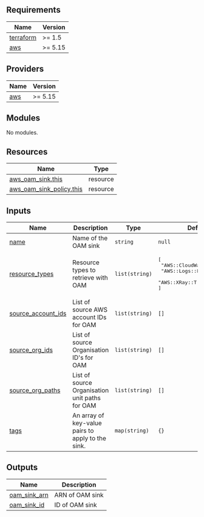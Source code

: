 <!-- BEGIN_TF_DOCS -->
## Requirements

| Name | Version |
|------|---------|
| <a name="requirement_terraform"></a> [terraform](#requirement\_terraform) | >= 1.5 |
| <a name="requirement_aws"></a> [aws](#requirement\_aws) | >= 5.15 |

## Providers

| Name | Version |
|------|---------|
| <a name="provider_aws"></a> [aws](#provider\_aws) | >= 5.15 |

## Modules

No modules.

## Resources

| Name | Type |
|------|------|
| [aws_oam_sink.this](https://registry.terraform.io/providers/hashicorp/aws/latest/docs/resources/oam_sink) | resource |
| [aws_oam_sink_policy.this](https://registry.terraform.io/providers/hashicorp/aws/latest/docs/resources/oam_sink_policy) | resource |

## Inputs

| Name | Description | Type | Default | Required |
|------|-------------|------|---------|:--------:|
| <a name="input_name"></a> [name](#input\_name) | Name of the OAM sink | `string` | `null` | no |
| <a name="input_resource_types"></a> [resource\_types](#input\_resource\_types) | Resource types to retrieve with OAM | `list(string)` | <pre>[<br>  "AWS::CloudWatch::Metric",<br>  "AWS::Logs::LogGroup",<br>  "AWS::XRay::Trace"<br>]</pre> | no |
| <a name="input_source_account_ids"></a> [source\_account\_ids](#input\_source\_account\_ids) | List of source AWS account IDs for OAM | `list(string)` | `[]` | no |
| <a name="input_source_org_ids"></a> [source\_org\_ids](#input\_source\_org\_ids) | List of source Organisation ID's for OAM | `list(string)` | `[]` | no |
| <a name="input_source_org_paths"></a> [source\_org\_paths](#input\_source\_org\_paths) | List of source Organisation unit paths for OAM | `list(string)` | `[]` | no |
| <a name="input_tags"></a> [tags](#input\_tags) | An array of key-value pairs to apply to the sink. | `map(string)` | `{}` | no |

## Outputs

| Name | Description |
|------|-------------|
| <a name="output_oam_sink_arn"></a> [oam\_sink\_arn](#output\_oam\_sink\_arn) | ARN of OAM sink |
| <a name="output_oam_sink_id"></a> [oam\_sink\_id](#output\_oam\_sink\_id) | ID of OAM sink |
<!-- END_TF_DOCS -->
